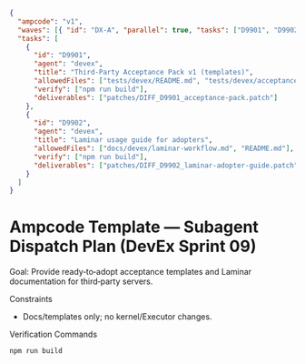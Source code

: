```json
{
  "ampcode": "v1",
  "waves": [{ "id": "DX-A", "parallel": true, "tasks": ["D9901", "D9902"] }],
  "tasks": [
    {
      "id": "D9901",
      "agent": "devex",
      "title": "Third‑Party Acceptance Pack v1 (templates)",
      "allowedFiles": ["tests/devex/README.md", "tests/devex/acceptance/**"],
      "verify": ["npm run build"],
      "deliverables": ["patches/DIFF_D9901_acceptance-pack.patch"]
    },
    {
      "id": "D9902",
      "agent": "devex",
      "title": "Laminar usage guide for adopters",
      "allowedFiles": ["docs/devex/laminar-workflow.md", "README.md"],
      "verify": ["npm run build"],
      "deliverables": ["patches/DIFF_D9902_laminar-adopter-guide.patch"]
    }
  ]
}
```

# Ampcode Template — Subagent Dispatch Plan (DevEx Sprint 09)

Goal: Provide ready‑to‑adopt acceptance templates and Laminar documentation for third‑party servers.

Constraints

- Docs/templates only; no kernel/Executor changes.

Verification Commands

```bash
npm run build
```
